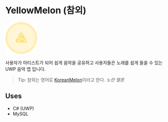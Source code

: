 # YellowMelon (참외) 
<img src="./melon_color.svg" width="100px">

사용자가 아티스트가 되어 쉽게 음악을 공유하고 사용자들은 노래를 쉽게 들을 수 있는 UWP 음악 앱 입니다.

> Tip: 참외는 영어로 [KoreanMelon](https://ko.wikipedia.org/wiki/%EC%B0%B8%EC%99%B8)이라고 한다. _노란 멜론_
## Uses
* C# (UWP)
* MySQL
